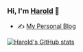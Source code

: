 ### Hi, I'm [Harold](https://www.linkedin.com/in/harold-yin-babb18169/) 👋

- ✍️  [My Personal Blog](https://haroldyin.info/)

[![Harold's GitHub stats](https://github-readme-stats.vercel.app/api?username=HaroldHL)](https://github.com/anuraghazra/github-readme-stats)
